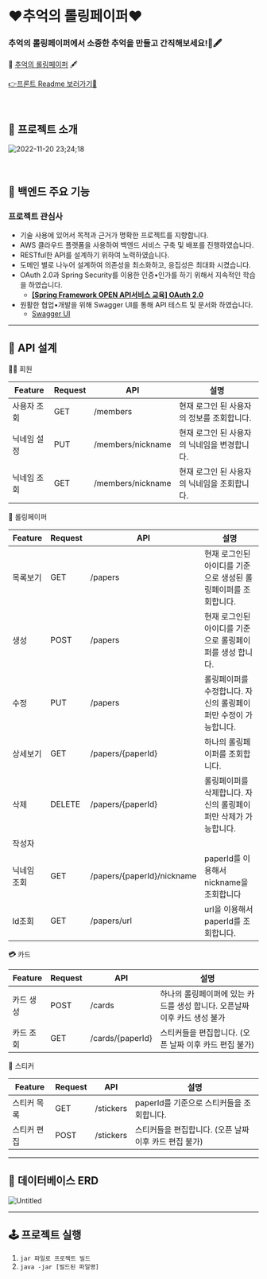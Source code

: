 # ❤추억의 롤링페이퍼❤

### 추억의 롤링페이퍼에서 소중한 추억을 만들고 간직해보세요!📜🖋

📜 [추억의 롤링페이퍼](https://rolling-paper-makers.vercel.app/) 🖋

 [👉프론트 Readme 보러가기👀](https://github.com/memory-makers/rolling-paper)

<br/>

## 📑 프로젝트 소개
![2022-11-20 23;24;18](https://user-images.githubusercontent.com/51311690/202909665-4aa8f3a2-411e-41b9-95c0-9ccef24b6297.PNG)

<br/>

## 🎇 백엔드 주요 기능

### 프로젝트 관심사

- 기술 사용에 있어서 목적과 근거가 명확한 프로젝트를 지향합니다.
- AWS 클라우드 플랫폼을 사용하여 백엔드 서비스 구축 및 배포를 진행하였습니다.
- RESTful한 API를 설계하기 위하여 노력하였습니다.
- 도메인 별로 나누어 설계하여 의존성을 최소화하고, 응집성은 최대화 시켰습니다.
- OAuth 2.0과 Spring Security를 이용한 인증•인가를 하기 위해서 지속적인 학습을 하였습니다.
    - **[[Spring Framework OPEN API서비스 교육] OAuth 2.0](https://mntdev.tistory.com/47)**
- 원활한 협업•개발을 위해 Swagger UI를 통해 API 테스트 및 문서화 하였습니다.
    - [Swagger UI](https://www.memory-rolling-paper-api.link/swagger-ui/index.html)

---

## 📜 API 설계

🙍‍♂️ 회원

| Feature | Request | API | 설명 |
| --- | --- | --- | --- |
| 사용자 조회 | GET | /members | 현재 로그인 된 사용자의 정보를 조회합니다. |
| 닉네임 설정 | PUT | /members/nickname | 현재 로그인 된 사용자의 닉네임을 변경합니다. |
| 닉네임 조회 | GET | /members/nickname | 현재 로그인 된 사용자의 닉네임을 조회합니다. |

📰 롤링페이퍼

| Feature | Request | API | 설명 |
| --- | --- | --- | --- |
| 목록보기 | GET | /papers | 현재 로그인된 아이디를 기준으로 생성된 롤링페이퍼를 조회합니다. |
| 생성 | POST | /papers | 현재 로그인된 아이디를 기준으로 롤링페이퍼를 생성 합니다. |
| 수정 | PUT | /papers | 롤링페이퍼를 수정합니다. 자신의 롤링페이퍼만 수정이 가능합니다. |
| 상세보기 | GET | /papers/{paperId} | 하나의 롤링페이퍼를 조회합니다. |
| 삭제 | DELETE | /papers/{paperId} | 롤링페이퍼를 삭제합니다. 자신의 롤링페이퍼만 삭제가 가능합니다. |
| 작성자 
닉네임 조회 | GET | /papers/{paperId}/nickname | paperId를 이용해서 nickname을 조회합니다 |
| Id조회 | GET | /papers/url | url을 이용해서 paperId를 조회합니다. |

****💳**** 카드

| Feature | Request | API | 설명 |
| --- | --- | --- | --- |
| 카드 생성 | POST | /cards | 하나의 롤링페이퍼에 있는 카드를 생성 합니다. 오픈날짜 이후 카드 생성 불가 |
| 카드 조회 | GET | /cards/{paperId} | 스티커들을 편집합니다. (오픈 날짜 이후 카드 편집 불가) |

🎀 스티커

| Feature | Request | API | 설명 |
| --- | --- | --- | --- |
| 스티커 목록 | GET | /stickers | paperId를 기준으로 스티커들을 조회합니다. |
| 스티커 편집 | POST | /stickers | 스티커들을 편집합니다. (오픈 날짜 이후 카드 편집 불가) |

---

## 💾 **데이터베이스 ERD**
![Untitled](https://user-images.githubusercontent.com/51311690/202909823-76c79524-71f4-4d65-93f1-fa4db9fde971.png)


---

## 🕹 프로젝트 실행

1. `jar 파일로 프로젝트 빌드`
2. `java -jar [빌드된 파일명]` 


